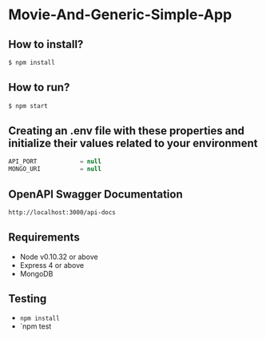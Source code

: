 
# Movie-And-Generic-Simple-App

## How to install? 
```bash
$ npm install 
```
## How to run?
```bash
$ npm start 
```

## Creating an .env file with these properties and initialize their values related to your environment
```javascript
API_PORT            = null
MONGO_URI           = null

```

## OpenAPI Swagger Documentation 
```bash
http://localhost:3000/api-docs
```

## Requirements
* Node v0.10.32 or above
* Express 4 or above
* MongoDB

## Testing

* `npm install`
* `npm test

